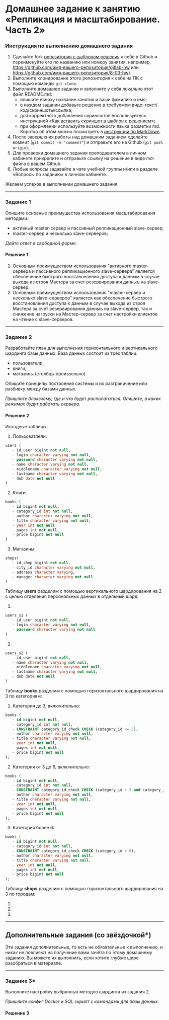 # Домашнее задание к занятию «Репликация и масштабирование. Часть 2»

### Инструкция по выполнению домашнего задания

1. Сделайте fork [репозитория c шаблоном решения](https://github.com/netology-code/sys-pattern-homework) к себе в Github и переименуйте его по названию или номеру занятия, например, https://github.com/имя-вашего-репозитория/gitlab-hw или https://github.com/имя-вашего-репозитория/8-03-hw).
2. Выполните клонирование этого репозитория к себе на ПК с помощью команды `git clone`.
3. Выполните домашнее задание и заполните у себя локально этот файл README.md:
   - впишите вверху название занятия и ваши фамилию и имя;
   - в каждом задании добавьте решение в требуемом виде: текст/код/скриншоты/ссылка;
   - для корректного добавления скриншотов воспользуйтесь инструкцией [«Как вставить скриншот в шаблон с решением»](https://github.com/netology-code/sys-pattern-homework/blob/main/screen-instruction.md);
   - при оформлении используйте возможности языка разметки md. Коротко об этом можно посмотреть в [инструкции по MarkDown](https://github.com/netology-code/sys-pattern-homework/blob/main/md-instruction.md).
4. После завершения работы над домашним заданием сделайте коммит (`git commit -m "comment"`) и отправьте его на Github (`git push origin`).
5. Для проверки домашнего задания преподавателем в личном кабинете прикрепите и отправьте ссылку на решение в виде md-файла в вашем Github.
6. Любые вопросы задавайте в чате учебной группы и/или в разделе «Вопросы по заданию» в личном кабинете.

Желаем успехов в выполнении домашнего задания.

---

### Задание 1

Опишите основные преимущества использования масштабирования методами:

- активный master-сервер и пассивный репликационный slave-сервер; 
- master-сервер и несколько slave-серверов;


*Дайте ответ в свободной форме.*

#### Решение 1

1. Основным преимуществом использования "активного master-сервера и пассивного репликационного slave-сервера" является обеспечение быстрого восстановления доступа к данным в случае выхода из строя Мастера за счет резервирования данныъ на slave-сервер.
2. Основным преимуществом использования "master-сервер и несколько slave-серверов" является как обеспечение быстрого восстановления доступа к данным в случае выхода из строя Мастера за счет резервирования данныъ на slave-сервер, так и снижение нагрузки на Мастер-сервер за счет настройки клиентов на чтение с slave-серверов.

---

### Задание 2


Разработайте план для выполнения горизонтального и вертикального шардинга базы данных. База данных состоит из трёх таблиц: 

- пользователи, 
- книги, 
- магазины (столбцы произвольно). 

Опишите принципы построения системы и их разграничение или разбивку между базами данных.

*Пришлите блоксхему, где и что будет располагаться. Опишите, в каких режимах будут работать сервера.* 

#### Решение 2
Исходные таблицы:

1. Пользоватлели:

```sql
users (
   - id_user bigint not null,
   - login character varying not null,
   - password character varying not null,
   - name character varying not null,
   - middlename character varying not null,
   - lastname character varying not null,
   - dob date not null
)
```

2. Книги: 
```sql
books (
   - id bigint not null,
   - category_id int not null,
   - author character varying not null,
   - title character varying not null,
   - year int not null
   - pages int not null,
   - price bigint not null
)
```

3. Магазины:
```sql
shops(
   - id_shop bigint not null,
   - city_id character varying not null,
   - address character varying,
   - manager character varying not null
)
```

Таблицу **users** разделим с помощью вертикального шардирования на 2 с целью отделения персональных данных в отдельный шард:

1. 
```sql
users_s1 (
   - id_user bigint not null,
   - login character varying not null,
   - password character varying not null
)
```
2. 
```sql
users_s2 (
   - id_user bigint not null,
   - name character varying not null,
   - middlename character varying not null,
   - lastname character varying not null,
   - dob date not null
)
```
Таблицу **books** разделим с помощью горизонтального шардирования на 3 по категориям:

1. Категория до 3, включительно:
```sql
books (
   - id bigint not null,
   - category_id int not null,
   - CONSTRAINT category_id_check CHECK (category_id <= 3),
   - author character varying not null,
   - title character varying not null,
   - year int not null,
   - pages int not null,
   - price bigint not null
);
```
2. Категория от 3 до 6, включительно:
```sql
books (
   - id bigint not null,
   - category_id int not null,
   - CONSTRAINT category_id_check CHECK (category_id > 3 and category_id <= 6),
   - author character varying not null,
   - title character varying not null,
   - year int not null,
   - pages int not null,
   - price bigint not null
);
```
3. Категория более 6:
```sql
books (
   - id bigint not null,
   - category_id int not null,
   - CONSTRAINT category_id_check CHECK (category_id > 6),
   - author character varying not null,
   - title character varying not null,
   - year int not null,
   - pages int not null,
   - price bigint not null
);
```

Таблицу **shops** разделим с помощью горизонтального шардирования на 3 по городам:

1. 


2. 


3. 




---

## Дополнительные задания (со звёздочкой*)
Эти задания дополнительные, то есть не обязательные к выполнению, и никак не повлияют на получение вами зачёта по этому домашнему заданию. Вы можете их выполнить, если хотите глубже шире разобраться в материале.

---
### Задание 3*

Выполните настройку выбранных методов шардинга из задания 2.

*Пришлите конфиг Docker и SQL скрипт с командами для базы данных*.


#### Решение 3


